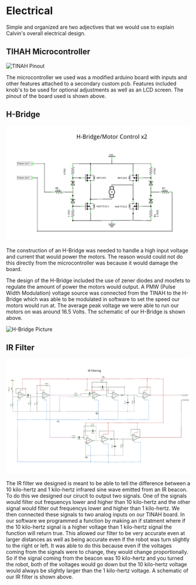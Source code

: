 # Electrical

Simple and organized are two adjectives that we would use to explain Calvin's overall electrical design.

## TIHAH Microcontroller

![TINAH Pinout](images/tinah_pinout_reference.png)

The microcontroller we used was a modified arduino board with inputs and other features attached to a secondary custom pcb. Features included knob's to be used for optional adjustments as well as an LCD screen. The pinout of the board used is shown above.

## H-Bridge
![H-Bridge Schematic](images/H_Bridge_Schem.png)

The construction of an H-Bridge was needed to handle a high input voltage and current that would power the motors. The reason would could not do this directly from the microcontroller was because it would damage the board.

The design of the H-Bridge included the use of zener diodes and mosfets to regulate the amount of power the motors would output. A PMW (Pulse Width Modulation) voltage source was connected from the TINAH to the H-Bridge which was able to be modulated in software to set the speed our motors would run at. The average peak voltage we were able to run our motors on was around 16.5 Volts. The schematic of our H-Bridge is shown above.

![H-Bridge Picture](images/H_Bridge_Photo.png)

## IR Filter

![IR Filter Schematic](images/IR_Schem.png)

The IR filter we designed is meant to be able to tell the difference between a 10 kilo-hertz and 1 kilo-hertz infrared sine wave emitted from an IR beacon. To do this we designed our cirucit to output two signals. One of the signals would filter out frequencys lower and higher than 10 kilo-hertz and the other signal would filter out frequencys lower and higher than 1 kilo-hertz. We then connected these signals to two analog inputs on our TINAH board. In our software we programmed a function by  making an if statment where if the 10 kilo-hertz signal is a higher voltage than 1 kilo-hertz signal the function will return true. This allowed our filter to be very accurate even at larger distances as well as being accurate even if the robot was turn slightly to the right or left. It was able to do this because even if the voltages coming from the signals were to change, they would change proportionally. So if the signal coming from the beacon was 10 kilo-hertz and you turned the robot, both of the voltages would go down but the 10 kilo-hertz voltage would always be slightly larger than the 1 kilo-hertz voltage. A schematic of our IR filter is shown above.

